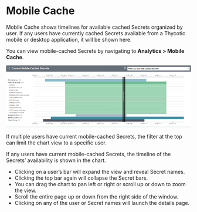 [title]: # (Mobile Cache)
[tags]: # (Secret Server,Privileged Behavior Analytics,PBA,Operations,Mobile Cache)
[priority]: # (4090)

# Mobile Cache

Mobile Cache shows timelines for available cached Secrets organized by user.  If any users have currently cached Secrets available from a Thycotic mobile or desktop application, it will be shown here.

You can view mobile-cached Secrets by navigating to **Analytics > Mobile Cache**.

![Mobile Cache graph](images/23-mobile-cache.png "Mobile Cache graph")

If multiple users have current mobile-cached Secrets, the filter at the top can limit the chart view to a specific user.

If any users have current mobile-cached Secrets, the timeline of the Secrets’ availability is shown in the chart.

* Clicking on a user’s bar will expand the view and reveal Secret names.
* Clicking the top bar again will collapse the Secret bars.
* You can drag the chart to pan left or right or scroll up or down to zoom the view.
* Scroll the entire page up or down from the right side of the window.
* Clicking on any of the user or Secret names will launch the details page.
